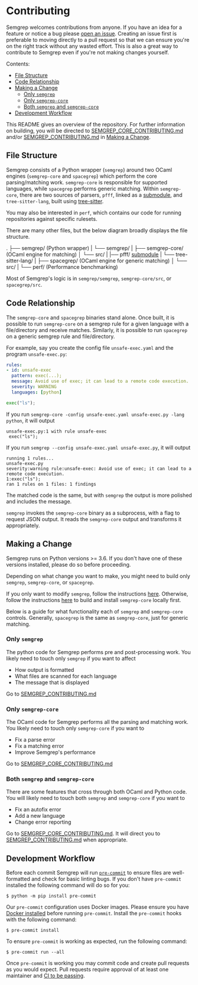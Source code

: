 # Contributing

Semgrep welcomes contributions from anyone. If you have an idea for a feature
or notice a bug please [open an issue](https://github.com/returntocorp/semgrep/issues/new/choose).
Creating an issue first is preferable to moving directly to a pull request so
that we can ensure you're on the right track without any wasted effort. This
is also a great way to contribute to Semgrep even if you're not making changes
yourself.

Contents:

* [File Structure](#file-structure)
* [Code Relationship](#code-relationship)
* [Making a Change](#making-a-change)
  * [Only `semgrep`](#only-semgrep) 
  * [Only `semgrep-core`](#only-semgrep-core) 
  * [Both `semgrep` and `semgrep-core`](#both-semgrep-and-semgrep-core) 
* [Development Workflow](#development-workflow)

This README gives an overview of the repository. For further information on building, you will be directed to [SEMGREP_CORE_CONTRIBUTING.md](fds) and/or [SEMGREP_CONTRIBUTING.md](fdsfd) in [Making a Change](#making-a-change). 

## File Structure

Semgrep consists of a Python wrapper (`semgrep`) around two OCaml engines (`semgrep-core` and `spacegrep`) which perform the core parsing/matching work. `semgrep-core` is responsible for supported languages, while `spacegrep` performs generic matching. Within `semgrep-core`, there are two sources of parsers, `pfff`, linked as a [submodule](https://github.com/returntocorp/pfff), and `tree-sitter-lang`, built using [tree-sitter](https://github.com/tree-sitter/tree-sitter).

You may also be interested in `perf`, which contains our code for running repositories against specific rulesets.

There are many other files, but the below diagram broadly displays the file structure. 

.
├── semgrep/  (Python wrapper)
|   └── semgrep/
|
├── semgrep-core/  (OCaml engine for matching)
│   └── src/
|       |── pfff/ [submodule](https://github.com/returntocorp/pfff)
|       └── tree-sitter-lang/ 
|
├── spacegrep/ (OCaml engine for generic matching)
│   └── src/
|
└── perf/  (Performance benchmarking)

Most of Semgrep's logic is in `semgrep/semgrep`, `semgrep-core/src`, or `spacegrep/src`. 

## Code Relationship

The `semgrep-core` and `spacegrep` binaries stand alone. Once built, it is possible to run `semgrep-core` on a semgrep rule for a given language with a file/directory and receive matches. Similarly, it is possible to run `spacegrep` on a generic semgrep rule and file/directory.

For example, say you create the config file `unsafe-exec.yaml` and the program `unsafe-exec.py`:

```yaml
rules:
- id: unsafe-exec
  pattern: exec(...);
  message: Avoid use of exec; it can lead to a remote code execution.
  severity: WARNING
  languages: [python]
```

```python
exec("ls");
```

If you run `semgrep-core -config unsafe-exec.yaml unsafe-exec.py -lang python`, it will output

```
unsafe-exec.py:1 with rule unsafe-exec
 exec("ls");
```

If you run `semgrep --config unsafe-exec.yaml unsafe-exec.py`, it will output

```
running 1 rules...
unsafe-exec.py
severity:warning rule:unsafe-exec: Avoid use of exec; it can lead to a remote code execution.
1:exec("ls");
ran 1 rules on 1 files: 1 findings
```

The matched code is the same, but with `semgrep` the output is more polished and includes the message. 

`semgrep` invokes the `semgrep-core` binary as a subprocess, with a flag to request JSON output. It reads the `semgrep-core` output and transforms it appropriately.

## Making a Change

Semgrep runs on Python versions >= 3.6. If you don't have one of these versions installed, please do so before proceeding.

Depending on what change you want to make, you might need to build only `semgrep`, `semgrep-core`, or `spacegrep`. 

If you only want to modify `semgrep`, follow the instructions [here](fdsfd). Otherwise, follow the instructions [here](fds) to build and install `semgrep-core` locally first.

Below is a guide for what functionality each of `semgrep` and `semgrep-core` controls. Generally, `spacegrep` is the same as `semgrep-core`, just for generic matching.

### Only `semgrep`

The python code for Semgrep performs pre and post-processing work. You likely need to touch only `semgrep` if you want to affect

* How output is formatted
* What files are scanned for each language
* The message that is displayed

Go to [SEMGREP_CONTRIBUTING.md](fdsfd)

### Only `semgrep-core`

The OCaml code for Semgrep performs all the parsing and matching work. You likely need to touch only `semgrep-core` if you want to

* Fix a parse error
* Fix a matching error
* Improve Semgrep's performance

Go to [SEMGREP_CORE_CONTRIBUTING.md](fds)

### Both `semgrep` and `semgrep-core`

There are some features that cross through both OCaml and Python code. You will likely need to touch both `semgrep` and `semgrep-core` if you want to

* Fix an autofix error
* Add a new language
* Change error reporting

Go to [SEMGREP_CORE_CONTRIBUTING.md](fds). It will direct you to [SEMGREP_CONTRIBUTING.md](fdsfd) when appropriate. 

## Development Workflow

Before each commit Semgrep will run [`pre-commit`](https://pre-commit.com/) to
ensure files are well-formatted and check for basic linting bugs. If you don't
have `pre-commit` installed the following command will do so for you:

```
$ python -m pip install pre-commit
```

Our `pre-commit` configuration uses Docker images. Please ensure you have
[Docker installed](https://docs.docker.com/get-docker/) before running
`pre-commit`. Install the `pre-commit` hooks with the following command:

```
$ pre-commit install
```

To ensure `pre-commit` is working as expected, run the following command:

```
$ pre-commit run --all
```

Once `pre-commit` is working you may commit code and create pull requests as
you would expect. Pull requests require approval of at least one maintainer and
[CI to be passing](https://github.com/returntocorp/semgrep/actions).
